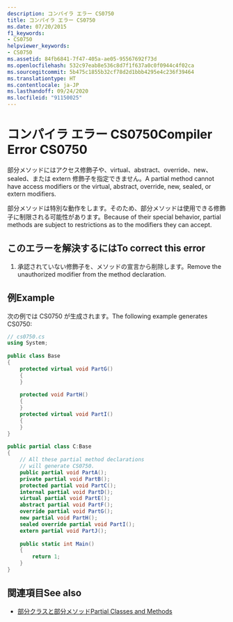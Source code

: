 ```yaml
---
description: コンパイラ エラー CS0750
title: コンパイラ エラー CS0750
ms.date: 07/20/2015
f1_keywords:
- CS0750
helpviewer_keywords:
- CS0750
ms.assetid: 84fb6841-7f47-405a-ae05-95567692f73d
ms.openlocfilehash: 532c97eab8e536c8d7f1f637a0c0f0944c4f02ca
ms.sourcegitcommit: 5b475c1855b32cf78d2d1bbb4295e4c236f39464
ms.translationtype: HT
ms.contentlocale: ja-JP
ms.lasthandoff: 09/24/2020
ms.locfileid: "91150025"
---
```

# <a name="compiler-error-cs0750"></a><span data-ttu-id="1f671-103">コンパイラ エラー CS0750</span><span class="sxs-lookup"><span data-stu-id="1f671-103">Compiler Error CS0750</span></span>

<span data-ttu-id="1f671-104">部分メソッドにはアクセス修飾子や、virtual、abstract、override、new、sealed、または extern 修飾子を指定できません。</span><span class="sxs-lookup"><span data-stu-id="1f671-104">A partial method cannot have access modifiers or the virtual, abstract, override, new, sealed, or extern modifiers.</span></span>  
  
 <span data-ttu-id="1f671-105">部分メソッドは特別な動作をします。そのため、部分メソッドは使用できる修飾子に制限される可能性があります。</span><span class="sxs-lookup"><span data-stu-id="1f671-105">Because of their special behavior, partial methods are subject to restrictions as to the modifiers they can accept.</span></span>  
  
## <a name="to-correct-this-error"></a><span data-ttu-id="1f671-106">このエラーを解決するには</span><span class="sxs-lookup"><span data-stu-id="1f671-106">To correct this error</span></span>  
  
1. <span data-ttu-id="1f671-107">承認されていない修飾子を、メソッドの宣言から削除します。</span><span class="sxs-lookup"><span data-stu-id="1f671-107">Remove the unauthorized modifier from the method declaration.</span></span>  
  
## <a name="example"></a><span data-ttu-id="1f671-108">例</span><span class="sxs-lookup"><span data-stu-id="1f671-108">Example</span></span>  

 <span data-ttu-id="1f671-109">次の例では CS0750 が生成されます。</span><span class="sxs-lookup"><span data-stu-id="1f671-109">The following example generates CS0750:</span></span>  
  
```csharp  
// cs0750.cs  
using System;  
  
public class Base  
{  
    protected virtual void PartG()  
    {  
    }  
  
    protected void PartH()  
    {  
    }  
    protected virtual void PartI()  
    {  
    }  
}  
  
public partial class C:Base  
{  
    // All these partial method declarations  
    // will generate CS0750.  
    public partial void PartA();  
    private partial void PartB();  
    protected partial void PartC();  
    internal partial void PartD();  
    virtual partial void PartE();  
    abstract partial void PartF();  
    override partial void PartG();  
    new partial void PartH();  
    sealed override partial void PartI();  
    extern partial void PartJ();  
  
    public static int Main()  
    {  
        return 1;  
    }  
}  
```  
  
## <a name="see-also"></a><span data-ttu-id="1f671-110">関連項目</span><span class="sxs-lookup"><span data-stu-id="1f671-110">See also</span></span>

- [<span data-ttu-id="1f671-111">部分クラスと部分メソッド</span><span class="sxs-lookup"><span data-stu-id="1f671-111">Partial Classes and Methods</span></span>](../programming-guide/classes-and-structs/partial-classes-and-methods.md)
